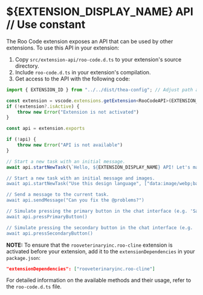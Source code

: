 # ${EXTENSION_DISPLAY_NAME} API // Use constant

The Roo Code extension exposes an API that can be used by other extensions. To use this API in your extension:

1. Copy `src/extension-api/roo-code.d.ts` to your extension's source directory.
2. Include `roo-code.d.ts` in your extension's compilation.
3. Get access to the API with the following code:

```typescript
import { EXTENSION_ID } from "../../dist/thea-config"; // Adjust path as needed

const extension = vscode.extensions.getExtension<RooCodeAPI>(EXTENSION_ID) // Use constant
if (!extension?.isActive) {
	throw new Error("Extension is not activated")
}

const api = extension.exports

if (!api) {
	throw new Error("API is not available")
}

// Start a new task with an initial message.
await api.startNewTask(\`Hello, ${EXTENSION_DISPLAY_NAME} API! Let's make a new project...\`) // Use constant

// Start a new task with an initial message and images.
await api.startNewTask("Use this design language", ["data:image/webp;base64,..."])

// Send a message to the current task.
await api.sendMessage("Can you fix the @problems?")

// Simulate pressing the primary button in the chat interface (e.g. 'Save' or 'Proceed While Running').
await api.pressPrimaryButton()

// Simulate pressing the secondary button in the chat interface (e.g. 'Reject').
await api.pressSecondaryButton()
```

**NOTE:** To ensure that the `rooveterinaryinc.roo-cline` extension is activated before your extension, add it to the `extensionDependencies` in your `package.json`:

```json
"extensionDependencies": ["rooveterinaryinc.roo-cline"]
```

For detailed information on the available methods and their usage, refer to the `roo-code.d.ts` file.
